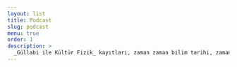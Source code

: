 ```yaml
---
layout: list
title: Podcast
slug: podcast
menu: true
order: 1
description: >
  _Güllabi ile Kültür Fizik_ kayıtları, zaman zaman bilim tarihi, zaman zaman sosyal hareketler, zaman zaman da garip tarihsel ayrıntıları üzerine.
---
```

